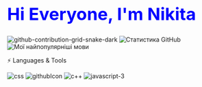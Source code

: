 <h1 style="color:blue; font-size:40px;" id="main-text">Hi Everyone, I'm Nikita</h1>

![github-contribution-grid-snake-dark](https://github.com/nikilodiym/nikilodiym/assets/134860909/4c1edc95-6b08-45f3-9124-e34a66da9838)
![Статистика GitHub](https://github-readme-stats.vercel.app/api?username=nikilodiym&count_private=true)
![Мої найпопулярніші мови](https://github-readme-stats.vercel.app/api/top-langs/?username=nikilodiym&layout=compact)

<p>⚡ Languages & Tools</p>

![css](https://github.com/nikilodiym/nikilodiym/assets/134860909/27032677-93af-4a2b-b1d4-594976e85fa0)
![githubIcon](https://github.com/nikilodiym/nikilodiym/assets/134860909/f71ce3b5-b009-4f94-917a-66e080978536)
![c++](https://github.com/nikilodiym/nikilodiym/assets/134860909/89d92f9b-975f-40a0-a581-339a9a9d94c1)
![javascript-3](https://github.com/nikilodiym/nikilodiym/assets/134860909/383d1cc6-5880-4cac-99ba-096db48ae6c3)
